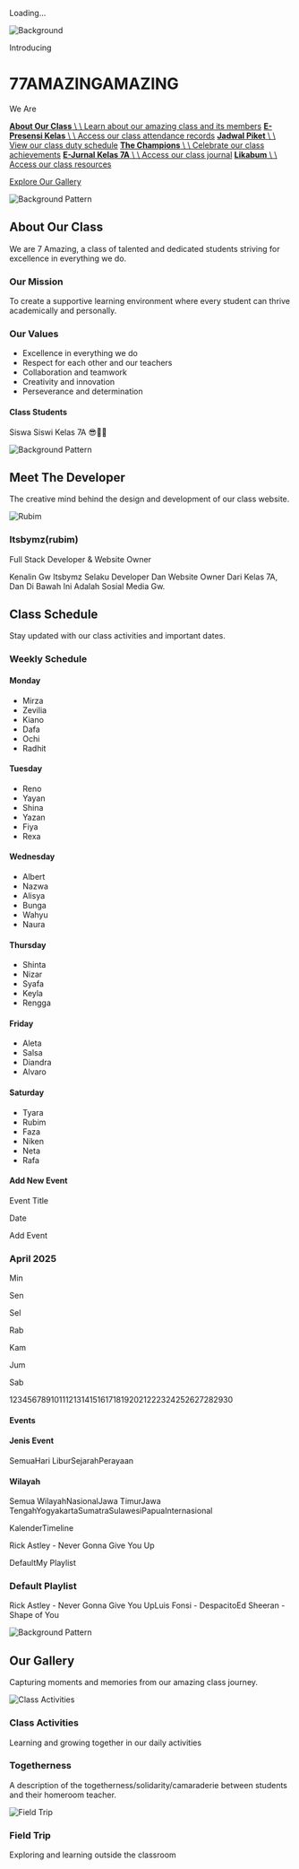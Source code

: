 Loading...

![Background](https://images.unsplash.com/photo-1523050854058-8df90110c9f1?ixlib=rb-4.0.3&ixid=M3wxMjA3fDB8MHxwaG90by1wYWdlfHx8fGVufDB8fHx8fA%3D%3D&auto=format&fit=crop&w=2070&q=80)

Introducing

# 77AMAZINGAMAZING

We Are

[**About Our Class** \\
\\
Learn about our amazing class and its members](https://rubim1.github.io/website/#about) [**E-Presensi Kelas** \\
\\
Access our class attendance records](https://docs.google.com/spreadsheets/d/1DOFuQjICT47k1L5rqpxp3ety3M7JjkD5ncvNKM5T9JI/edit?gid=1424646149#gid=1424646149) [**Jadwal Piket** \\
\\
View our class duty schedule](https://rubim1.github.io/website/#schedule) [**The Champions** \\
\\
Celebrate our class achievements](https://sites.google.com/guru.smp.belajar.id/webkelas7a/menu/champions) [**E-Jurnal Kelas 7A** \\
\\
Access our class journal](https://docs.google.com/spreadsheets/d/1Anuhn4Xv2syaUC1X8_0G9zeZ9N3Sg7wTrXaxwQS72TM/edit?gid=2005592952#gid=2005592952) [**Likabum** \\
\\
Access our class resources](https://drive.google.com/drive/folders/1XZLEYd9cy4NaqGzrAThdZCb3ImEukDao)

[Explore Our Gallery](https://rubim1.github.io/website/#gallery)

![Background Pattern](https://images.unsplash.com/photo-1522661067900-ab829854a57f?ixlib=rb-4.0.3&ixid=M3wxMjA3fDB8MHxwaG90by1wYWdlfHx8fGVufDB8fHx8fA%3D%3D&auto=format&fit=crop&w=2070&q=80)

## About Our Class

We are 7 Amazing, a class of talented and dedicated students striving for excellence in everything we do.

### Our Mission

To create a supportive learning environment where every student can thrive academically and personally.

### Our Values

- Excellence in everything we do
- Respect for each other and our teachers
- Collaboration and teamwork
- Creativity and innovation
- Perseverance and determination

#### Class Students

Siswa Siswi Kelas 7A 😎🤪🔥

![Background Pattern](https://images.unsplash.com/photo-1555066931-bf19f8fd1085?ixlib=rb-4.0.3&auto=format&fit=crop&w=2070&q=80)

## Meet The Developer

The creative mind behind the design and development of our class website.

![Rubim](https://images.unsplash.com/photo-1535713875002-d1d0cf377fde?ixlib=rb-4.0.3&ixid=M3wxMjA3fDB8MHxwaG90by1wYWdlfHx8fGVufDB8fHx8fA%3D%3D&auto=format&fit=crop&w=500&q=80)

### Itsbymz(rubim)

Full Stack Developer & Website Owner

Kenalin Gw Itsbymz Selaku Developer Dan Website Owner Dari Kelas 7A, Dan Di Bawah Ini Adalah Sosial Media Gw.

## Class Schedule

Stay updated with our class activities and important dates.

### Weekly Schedule

#### Monday

- Mirza
- Zevilia
- Kiano
- Dafa
- Ochi
- Radhit

#### Tuesday

- Reno
- Yayan
- Shina
- Yazan
- Fiya
- Rexa

#### Wednesday

- Albert
- Nazwa
- Alisya
- Bunga
- Wahyu
- Naura

#### Thursday

- Shinta
- Nizar
- Syafa
- Keyla
- Rengga

#### Friday

- Aleta
- Salsa
- Diandra
- Alvaro

#### Saturday

- Tyara
- Rubim
- Faza
- Niken
- Neta
- Rafa

#### Add New Event

Event Title

Date

Add Event

### April 2025

Min

Sen

Sel

Rab

Kam

Jum

Sab

123456789101112131415161718192021222324252627282930

#### Events

#### Jenis Event

SemuaHari LiburSejarahPerayaan

#### Wilayah

Semua WilayahNasionalJawa TimurJawa TengahYogyakartaSumatraSulawesiPapuaInternasional

KalenderTimeline

Rick Astley - Never Gonna Give You Up

DefaultMy Playlist

### Default Playlist

Rick Astley - Never Gonna Give You UpLuis Fonsi - DespacitoEd Sheeran - Shape of You

![Background Pattern](https://images.unsplash.com/photo-1579546929518-9e396f3cc809?ixlib=rb-4.0.3&ixid=M3wxMjA3fDB8MHxwaG90by1wYWdlfHx8fGVufDB8fHx8fA%3D%3D&auto=format&fit=crop&w=2070&q=80)

## Our Gallery

Capturing moments and memories from our amazing class journey.

![Class Activities](https://images.unsplash.com/photo-1509062522246-3755977927d7?ixlib=rb-4.0.3&ixid=M3wxMjA3fDB8MHxwaG90by1wYWdlfHx8fGVufDB8fHx8fA%3D%3D&auto=format&fit=crop&w=1632&q=80)

### Class Activities

Learning and growing together in our daily activities

### Togetherness

A description of the togetherness/solidarity/camaraderie between students and their homeroom teacher.

![Field Trip](https://images.unsplash.com/photo-1540151812223-c30b3fab58e6?ixlib=rb-4.0.3&ixid=M3wxMjA3fDB8MHxwaG90by1wYWdlfHx8fGVufDB8fHx8fA%3D%3D&auto=format&fit=crop&w=1170&q=80)

### Field Trip

Exploring and learning outside the classroom